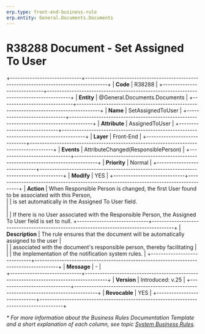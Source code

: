 ```yaml
---
erp.type: front-end-business-rule
erp.entity: General.Documents.Documents
---
```


# R38288 Document - Set Assigned To User
+-----------------------------+---------------------------------------------------------------------------------------+
| **Code**                    | R38288                                                                                |
+-----------------------------+---------------------------------------------------------------------------------------+
| **Entity**                  | @General.Documents.Documents                                                          |
+-----------------------------+---------------------------------------------------------------------------------------+
| **Name**                    | SetAssignedToUser                                                                     |
+-----------------------------+---------------------------------------------------------------------------------------+
| **Attribute**               | AssignedToUser                                                                        |
+-----------------------------+---------------------------------------------------------------------------------------+
| **Layer**                   | Front-End                                                                             |
+-----------------------------+---------------------------------------------------------------------------------------+
| **Events**                  | AttributeChanged(ResponsiblePerson)                                                   |
+-----------------------------+---------------------------------------------------------------------------------------+
| **Priority**                | Normal                                                                                |
+-----------------------------+---------------------------------------------------------------------------------------+
| **Modify**                  | YES                                                                                   |
+-----------------------------+---------------------------------------------------------------------------------------+
| **Action**                  | When Responsible Person is changed, the first User found to be associated with this Person,                 
|                             | is set automatically in the Assigned To User field. <br>                              |                                     
|                             | If there is no User associated with the Responsible Person, the Assigned To User field is set to null. 
+-----------------------------+---------------------------------------------------------------------------------------+
| **Description**             | The rule ensures that the document will be automatically assigned to the user         |     
|                             | associated with the document's responsible person, thereby facilitating               | 
|                             | the implementation of the notification system rules.                                  |
+-----------------------------+---------------------------------------------------------------------------------------+
| **Message**                 | \-                                                                                    |                         
+-----------------------------+---------------------------------------------------------------------------------------+
| **Version**                 | Introduced: v.25                                                                      |
+-----------------------------+---------------------------------------------------------------------------------------+
| **Revocable**               | YES                                                                                   |
+-----------------------------+---------------------------------------------------------------------------------------+

*\* For more information about the Business Rules Documentation Template and a short explanation of each column, see
topic [System Business Rules](../templates/template-description-system-business-rules.md).*
